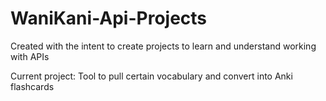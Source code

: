# WaniKani-Api-Projects
Created with the intent to create projects to learn and understand working with APIs

Current project: Tool to pull certain vocabulary and convert into Anki flashcards
